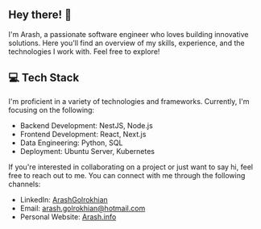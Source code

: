## Hey there! 👋
I'm Arash, a passionate software engineer who loves building innovative solutions. Here you'll find an overview of my skills, experience, and the technologies I work with. Feel free to explore!

## 💻 Tech Stack

I'm proficient in a variety of technologies and frameworks. Currently, I'm focusing on the following:

- Backend Development: NestJS, Node.js
- Frontend Development: React, Next.js
- Data Engineering: Python, SQL
- Deployment: Ubuntu Server, Kubernetes

If you're interested in collaborating on a project or just want to say hi, feel free to reach out to me. You can connect with me through the following channels:

- LinkedIn: [ArashGolrokhian](https://www.linkedin.com/in/arash-golrokhian-14a8aa216/)
- Email: arash.golrokhian@hotmail.com
- Personal Website: [Arash.info](https://arash.info)

